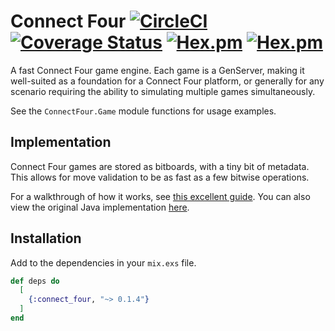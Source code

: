 # Connect Four [![CircleCI](https://img.shields.io/circleci/build/github/rjdellecese/connect_four)](https://circleci.com/gh/rjdellecese/connect_four) [![Coverage Status](https://coveralls.io/repos/github/rjdellecese/connect_four/badge.svg?branch=master)](https://coveralls.io/github/rjdellecese/connect_four?branch=master) [![Hex.pm](https://img.shields.io/hexpm/v/connect_four)](https://hex.pm/packages/connect_four) [![Hex.pm](https://img.shields.io/hexpm/l/connect_four)](https://github.com/rjdellecese/connect_four/blob/master/LICENSE)

A fast Connect Four game engine. Each game is a GenServer, making it well-suited
as a foundation for a Connect Four platform, or generally for any scenario
requiring the ability to simulating multiple games simultaneously.

See the `ConnectFour.Game` module functions for usage examples.

## Implementation

Connect Four games are stored as bitboards, with a tiny bit of metadata. This
allows for move validation to be as fast as a few bitwise operations.

For a walkthrough of how it works, see
[this excellent guide](https://tromp.github.io/c4/Connect4.java). You can also
view the original Java implementation
[here](https://tromp.github.io/c4/Connect4.java).

## Installation

Add to the dependencies in your `mix.exs` file.

```elixir
def deps do
  [
    {:connect_four, "~> 0.1.4"}
  ]
end
```
